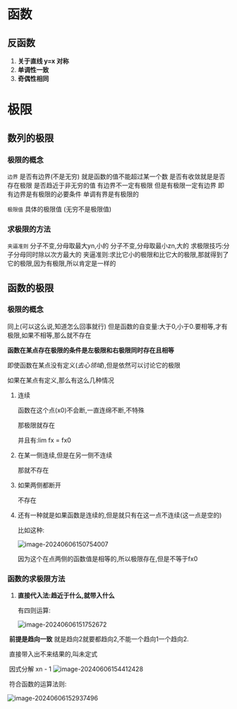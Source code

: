 # 函数
## 反函数

1. **关于直线 y=x 对称**
2. **单调性一致**
3. **奇偶性相同**

# 极限

## 数列的极限

### 极限的概念

`边界`
是否有边界(不是无穷) 就是函数的值不能超过某一个数
是否有收敛就是是否存在极限
是否趋近于非无穷的值  有边界不一定有极限 但是有极限一定有边界  即有边界是有极限的必要条件 
单调有界是有极限的

`极限值` 
具体的极限值 (无穷不是极限值)

### 求极限的方法

`夹逼准则`
分子不变,分母取最大yn,小的
分子不变,分母取最小zn,大的
求极限技巧:分子分母同时除以次方最大的
夹逼准则:求比它小的极限和比它大的极限,那就得到了它的极限,因为有极限,所以肯定是一样的

## 函数的极限

### 极限的概念

同上(可以这么说,知道怎么回事就行)
	   但是函数的自变量:大于0,小于0.要相等,才有极限,如果不相等,那么就不存在

**函数在某点存在极限的条件是左极限和右极限同时存在且相等**

即使函数在某点没有定义(*去心领域*),但是依然可以讨论它的极限

如果在某点有定义,那么有这么几种情况

1. 连续

   函数在这个点(x0)不会断,一直连绵不断,不特殊

   那极限就存在

   并且有:lim fx = fx0

2. 在某一侧连续,但是在另一侧不连续

   那就不存在

3. 如果两侧都断开

   不存在

4. 还有一种就是如果函数是连续的,但是就只有在这一点不连续(这一点是空的)

   比如这种:

   <img src="./imgs/math/image-20240606150754007.png" alt="image-20240606150754007" />

   因为这个在点两侧的函数值是相等的,所以极限存在,但是不等于fx0



### 函数的求极限方法

1. **直接代入法:趋近于什么,就带入什么**

   有四则运算:

   <img src="./imgs/math/image-20240606151752672.png" alt="image-20240606151752672" />

​		**前提是趋向一致** 就是趋向2就要都趋向2,不能一个趋向1一个趋向2.

​		直接带入出不来结果的,叫未定式

​		因式分解 xn - 1
        <img src="./imgs/math/image-20240606154412428.png" alt="image-20240606154412428" />

​		符合函数的运算法则:

​		<img src="./imgs/math/image-20240606152937496.png" alt="image-20240606152937496" />

